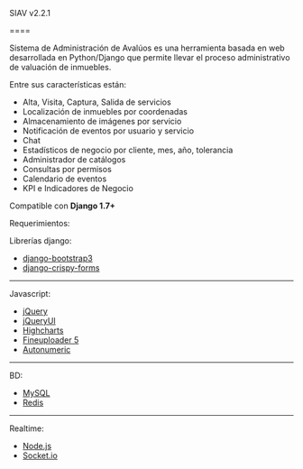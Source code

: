 SIAV v2.2.1

====

Sistema de Administración de Avalúos es una herramienta basada en web desarrollada en Python/Django que permite llevar el proceso administrativo de valuación de inmuebles.

Entre sus características están:

* Alta, Visita, Captura, Salida de servicios
* Localización de inmuebles por coordenadas
* Almacenamiento de imágenes por servicio
* Notificación de eventos por usuario y servicio
* Chat
* Estadísticos de negocio por cliente, mes, año, tolerancia
* Administrador de catálogos
* Consultas por permisos
* Calendario de eventos
* KPI e Indicadores de Negocio

Compatible con **Django 1.7+**

Requerimientos:

Librerías django:
* [django-bootstrap3](https://github.com/dyve/django-bootstrap3)
* [django-crispy-forms](http://django-crispy-forms.readthedocs.org/en/latest/)
----------------------------
Javascript:
* [jQuery](http://jquery.com/)
* [jQueryUI](http://jqueryui.com/)
* [Highcharts](http://www.highcharts.com/)
* [Fineuploader 5](http://fineuploader.com/)
* [Autonumeric](http://www.decorplanit.com/plugin/)
----------------------------
 BD:
* [MySQL](http://www.mysql.com/)
* [Redis](http://redis.io/)
----------------------------
Realtime:
* [Node.js](https://nodejs.org/)
* [Socket.io](http://socket.io/)